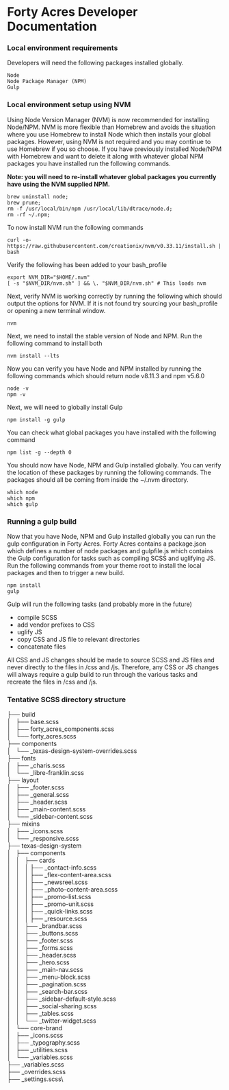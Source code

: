 # Forty Acres Developer Documentation

### Local environment requirements

Developers will need the following packages installed globally.

    Node
    Node Package Manager (NPM)
    Gulp

### Local environment setup using NVM
Using Node Version Manager (NVM) is now recommended for installing Node/NPM. NVM is more flexible than Homebrew and avoids the situation where you use Homebrew to install Node which then installs your global packages. However, using NVM is not required and you may continue to use Homebrew if you so choose. If you have previously installed Node/NPM with Homebrew and want to delete it along with whatever global NPM packages you have installed run the following commands.

**Note: you will need to re-install whatever global packages you currently have using the NVM supplied NPM.**

    brew uninstall node;
    brew prune;
    rm -f /usr/local/bin/npm /usr/local/lib/dtrace/node.d;
    rm -rf ~/.npm;

To now install NVM run the following commands

    curl -o- https://raw.githubusercontent.com/creationix/nvm/v0.33.11/install.sh | bash

Verify the following has been added to your bash_profile

    export NVM_DIR="$HOME/.nvm"
    [ -s "$NVM_DIR/nvm.sh" ] && \. "$NVM_DIR/nvm.sh" # This loads nvm

Next, verify NVM is working correctly by running the following which should output the options for NVM. If it is not found try sourcing your bash_profile or opening a new terminal window.

    nvm

Next, we need to install the stable version of Node and NPM. Run the following command to install both

    nvm install --lts

Now you can verify you have Node and NPM installed by running the following commands which should return node v8.11.3 and npm v5.6.0

    node -v
    npm -v

Next, we will need to globally install Gulp

    npm install -g gulp

You can check what global packages you have installed with the following command

    npm list -g --depth 0

You should now have Node, NPM and Gulp installed globally. You can verify the location of these packages by running the following commands. The packages should all be coming from inside the ~/.nvm directory.

    which node
    which npm
    which gulp

### Running a gulp build
Now that you have Node, NPM and Gulp installed globally you can run the gulp configuration in Forty Acres. Forty Acres contains a package.json which defines a number of node packages and gulpfile.js which contains the Gulp configuration for tasks such as compiling SCSS and uglifying JS. Run the following commands from your theme root to install the local packages and then to trigger a new build.

    npm install
    gulp

Gulp will run the following tasks (and probably more in the future)

+ compile SCSS
+ add vendor prefixes to CSS
+ uglify JS
+ copy CSS and JS file to relevant directories
+ concatenate files

All CSS and JS changes should be made to source SCSS and JS files and never directly to the files in /css and /js. Therefore, any CSS or JS changes will always require a gulp build to run through the various tasks and recreate the files in /css and /js.

### Tentative SCSS directory structure

├── build\
│   ├── base.scss\
│   ├── forty_acres_components.scss\
│   └── forty_acres.scss\
├── components\
│   └── _texas-design-system-overrides.scss\
├── fonts\
│   ├── _charis.scss\
│   └── _libre-franklin.scss\
├── layout\
│   ├── _footer.scss\
│   ├── _general.scss\
│   ├── _header.scss\
│   ├── _main-content.scss\
│   └── _sidebar-content.scss\
├── mixins\
│   ├── _icons.scss\
│   └── _responsive.scss\
├── texas-design-system\
│   ├── components\
│   │   ├── cards\
│   │   │   ├── _contact-info.scss\
│   │   │   ├── _flex-content-area.scss\
│   │   │   ├── _newsreel.scss\
│   │   │   ├── _photo-content-area.scss\
│   │   │   ├── _promo-list.scss\
│   │   │   ├── _promo-unit.scss\
│   │   │   ├── _quick-links.scss\
│   │   │   ├── _resource.scss\
│   │   ├── _brandbar.scss\
│   │   ├── _buttons.scss\
│   │   ├── _footer.scss\
│   │   ├── _forms.scss\
│   │   ├── _header.scss\
│   │   ├── _hero.scss\
│   │   ├── _main-nav.scss\
│   │   ├── _menu-block.scss\
│   │   ├── _pagination.scss\
│   │   ├── _search-bar.scss\
│   │   ├── _sidebar-default-style.scss\
│   │   ├── _social-sharing.scss\
│   │   ├── _tables.scss\
│   │   └── _twitter-widget.scss\
│   └── core-brand\
│       ├── _icons.scss\
│       ├── _typography.scss\
│       ├── _utilities.scss\
│       └── _variables.scss\
├── _variables.scss\
├── _overrides.scss\
├── _settings.scss\
